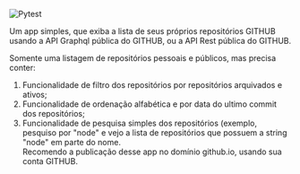 ![Pytest](https://github.com/richmont/app_repo_github/actions/workflows/pytest.yml/badge.svg?event=push)  


Um app simples, que exiba a lista de seus próprios repositórios GITHUB usando a API Graphql pública do GITHUB, ou a API Rest pública do GITHUB.  

Somente uma listagem de repositórios pessoais e públicos, mas precisa conter:  

1. Funcionalidade de filtro dos repositórios por repositórios arquivados e ativos;  
2. Funcionalidade de ordenação alfabética e por data do ultimo commit dos repositórios;  
3. Funcionalidade de pesquisa simples dos repositórios (exemplo, pesquiso por "node" e vejo a lista de repositórios que possuem a string "node" em parte do nome.  
Recomendo a publicação desse app no domínio github.io, usando sua conta GITHUB.  